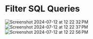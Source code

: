 # Filter SQL Queries
![Screenshot 2024-07-12 at 12 22 32 PM](https://github.com/user-attachments/assets/d2b2ce7c-6c35-482b-b15c-86e5d3a80db7)
![Screenshot 2024-07-12 at 12 22 37 PM](https://github.com/user-attachments/assets/66e03d14-07fe-4546-ae77-cc690126a8e2)
![Screenshot 2024-07-12 at 12 22 56 PM](https://github.com/user-attachments/assets/99ca8414-6187-4ab5-8389-b76097d4ccfb)


